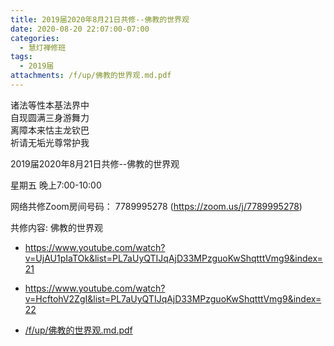 ```yaml
---
title: 2019届2020年8月21日共修--佛教的世界观
date: 2020-08-20 22:07:00-07:00
categories:
  - 慧灯禅修班
tags:
  - 2019届
attachments: /f/up/佛教的世界观.md.pdf
---
```

诸法等性本基法界中  
自现圆满三身游舞力  
离障本来怙主龙钦巴  
祈请无垢光尊常护我  

2019届2020年8月21日共修--佛教的世界观

星期五 晚上7:00-10:00  

网络共修Zoom房间号码： 7789995278 (<https://zoom.us/j/7789995278>)

共修内容: 佛教的世界观

  - <https://www.youtube.com/watch?v=UjAU1pIaTOk&list=PL7aUyQTIJqAjD33MPzguoKwShqtttVmg9&index=21>
  - <https://www.youtube.com/watch?v=HcftohV2ZgI&list=PL7aUyQTIJqAjD33MPzguoKwShqtttVmg9&index=22>

- [/f/up/佛教的世界观.md.pdf](https://hdvblob.blob.core.windows.net/hdv/f/up/佛教的世界观.md.pdf)